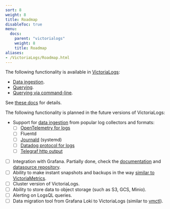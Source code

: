 ```yaml
---
sort: 8
weight: 8
title: Roadmap
disableToc: true
menu:
  docs:
    parent: "victorialogs"
    weight: 8
    title: Roadmap
aliases:
- /VictoriaLogs/Roadmap.html
---
```

The following functionality is available in [VictoriaLogs](https://docs.victoriametrics.com/victorialogs/):

- [Data ingestion](https://docs.victoriametrics.com/victorialogs/data-ingestion/).
- [Querying](https://docs.victoriametrics.com/victorialogs/querying/).
- [Querying via command-line](https://docs.victoriametrics.com/victorialogs/querying/#command-line).

See [these docs](https://docs.victoriametrics.com/victorialogs/) for details.

The following functionality is planned in the future versions of VictoriaLogs:

- Support for [data ingestion](https://docs.victoriametrics.com/victorialogs/data-ingestion/) from popular log collectors and formats:
  - [ ] [OpenTelemetry for logs](https://github.com/VictoriaMetrics/VictoriaMetrics/issues/4839)
  - [ ] Fluentd
  - [ ] [Journald](https://github.com/VictoriaMetrics/VictoriaMetrics/issues/4618) (systemd)
  - [ ] [Datadog protocol for logs](https://github.com/VictoriaMetrics/VictoriaMetrics/issues/6632)
  - [ ] [Telegraf http output](https://github.com/VictoriaMetrics/VictoriaMetrics/issues/5310)
- [ ] Integration with Grafana. Partially done, check the [documentation](https://docs.victoriametrics.com/victorialogs/victorialogs-datasource/) and [datasource repository](https://github.com/VictoriaMetrics/victorialogs-datasource).
- [ ] Ability to make instant snapshots and backups in the way [similar to VictoriaMetrics](https://docs.victoriametrics.com/#how-to-work-with-snapshots).
- [ ] Cluster version of VictoriaLogs.
- [ ] Ability to store data to object storage (such as S3, GCS, Minio).
- [ ] Alerting on LogsQL queries.
- [ ] Data migration tool from Grafana Loki to VictoriaLogs (similar to [vmctl](https://docs.victoriametrics.com/vmctl/)).
